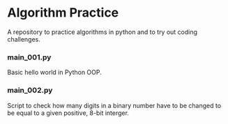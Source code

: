 # Algorithm Practice

<p>
A repository to practice algorithms in python and to try out coding challenges.
</p>

### main_001.py

<p>
Basic hello world in Python OOP.
</p>

### main_002.py

<p>
Script to check how many digits in a binary number have to be changed to be equal to a given positive, 8-bit interger.
</p>
